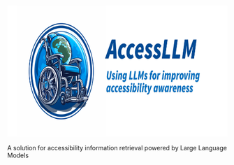 <p align="center">
  <img height="300" src="https://github.com/YannisTevissen/AccessLLM/blob/main/assets/accessllm_banner.png">
</p>
 

A solution for accessibility information retrieval powered by Large Language Models
